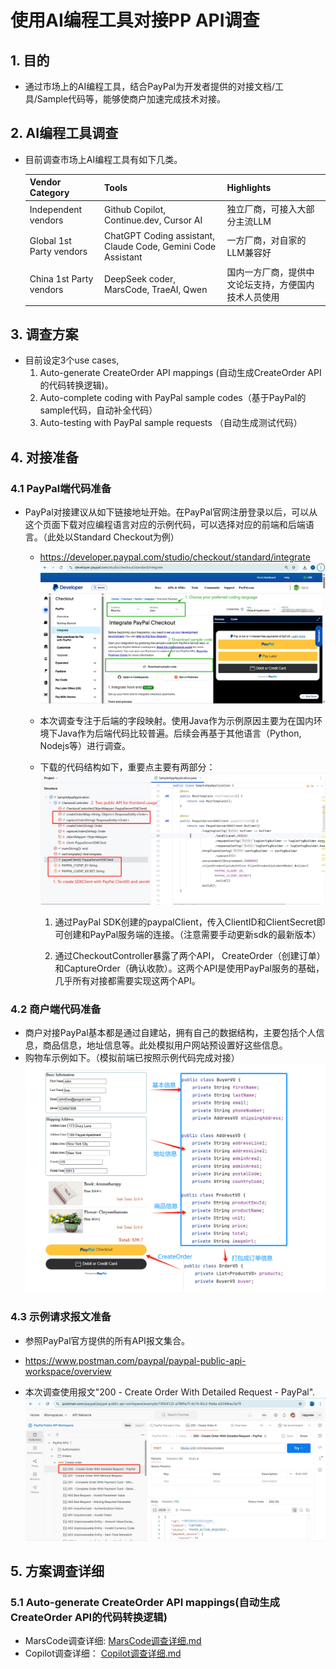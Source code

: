 # 使用AI编程工具对接PP API调查

## 1. 目的

* 通过市场上的AI编程工具，结合PayPal为开发者提供的对接文档/工具/Sample代码等，能够使商户加速完成技术对接。

## 2. AI编程工具调查

* 目前调查市场上AI编程工具有如下几类。
  
  | Vendor Category | Tools           | Highlights                            |
  | --------------- | --------------- | ------------------------------------- |
  | Independent vendors | Github Copilot, Continue.dev, Cursor AI | 独立厂商，可接入大部分主流LLM |
  | Global 1st Party vendors | ChatGPT Coding assistant, Claude Code, Gemini Code Assistant | 一方厂商，对自家的LLM兼容好 |
  | China 1st Party vendors | DeepSeek coder, MarsCode, TraeAI, Qwen | 国内一方厂商，提供中文论坛支持，方便国内技术人员使用 |

## 3. 调查方案

* 目前设定3个use cases,
    1. Auto-generate CreateOrder API mappings (自动生成CreateOrder API的代码转换逻辑)。
    2. Auto-complete coding with PayPal sample codes（基于PayPal的sample代码，自动补全代码）
    3. Auto-testing with PayPal sample requests （自动生成测试代码）

## 4. 对接准备

### 4.1 PayPal端代码准备

* PayPal对接建议从如下链接地址开始。在PayPal官网注册登录以后，可以从这个页面下载对应编程语言对应的示例代码，可以选择对应的前端和后端语言。（此处以Standard Checkout为例）
  * <https://developer.paypal.com/studio/checkout/standard/integrate>
    ![Download Sample Code](./images/Download_sample_code.png)

  * 本次调查专注于后端的字段映射。使用Java作为示例原因主要为在国内环境下Java作为后端代码比较普遍。后续会再基于其他语言（Python, Nodejs等）进行调查。

  * 下载的代码结构如下，重要点主要有两部分：
      ![Download Sample Code](./images/Sample_code_structure.png)
    1. 通过PayPal SDK创建的paypalClient，传入ClientID和ClientSecret即可创建和PayPal服务端的连接。（注意需要手动更新sdk的最新版本）

    2. 通过CheckoutController暴露了两个API， CreateOrder（创建订单）和CaptureOrder（确认收款）。这两个API是使用PayPal服务的基础，几乎所有对接都需要实现这两个API。

### 4.2 商户端代码准备

* 商户对接PayPal基本都是通过自建站，拥有自己的数据结构，主要包括个人信息，商品信息，地址信息等。此处模拟用户网站预设置好这些信息。
* 购物车示例如下。（模拟前端已按照示例代码完成对接）
![Sample Shopping Cart](./images/Sample_Shopping_cart.png)

### 4.3 示例请求报文准备

* 参照PayPal官方提供的所有API报文集合。
* <https://www.postman.com/paypal/paypal-public-api-workspace/overview>

* 本次调查使用报文"200 - Create Order With Detailed Request - PayPal".
![Postman request sample](./images/Postman_request_sample.png)

## 5. 方案调查详细

### 5.1 Auto-generate CreateOrder API mappings(自动生成CreateOrder API的代码转换逻辑)

  * MarsCode调查详细:  [MarsCode调查详细.md](./MarsCode/README.md)
  * Copilot调查详细： [Copilot调查详细.md](./Copilot/README.md)
